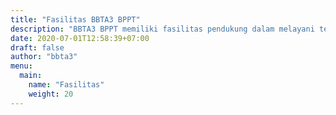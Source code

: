 ```yaml
---
title: "Fasilitas BBTA3 BPPT"
description: "BBTA3 BPPT memiliki fasilitas pendukung dalam melayani teknologi Aerodinamika, Aeroelastika, Aeroakustika, Aeromekanika dan Aerotronika di Indonesia."
date: 2020-07-01T12:58:39+07:00
draft: false
author: "bbta3"
menu:
  main:
    name: "Fasilitas"
    weight: 20
---
```


